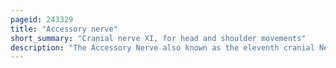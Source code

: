 ```yaml
---
pageid: 243329
title: "Accessory nerve"
short_summary: "Cranial nerve XI, for head and shoulder movements"
description: "The Accessory Nerve also known as the eleventh cranial Nerve cranial Nerve Xi or simply cn Xi is a cranial Nerve that supplies the Sternocleidomastoid and Trapezius Muscles. It is classified as the Eleventh of 12 Pairs of cranial Nerves because Part of it was thought to originate in the Brain. The sternocleidomastoid Muscle Tilts and rotates the Head, whereas the Trapezius Muscle, connecting to the Scapula, acts to shrug the Shoulder."
---
```

